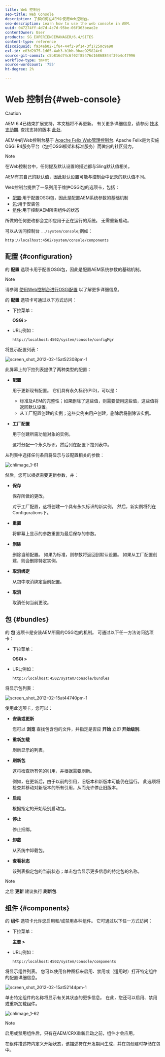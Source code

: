 ```yaml
---
title: Web 控制台
seo-title: Web Console
description: 了解如何在AEM中使用Web控制台。
seo-description: Learn how to use the web console in AEM.
uuid: 047274ff-4d7d-4c7d-95be-06f363beae2e
contentOwner: User
products: SG_EXPERIENCEMANAGER/6.4/SITES
content-type: reference
discoiquuid: f934eb02-1f84-44f2-9f14-3f17250c9a90
exl-id: e03d2075-1d65-4ab3-b1bb-0bae925824c6
source-git-commit: c5b816d74c6f02f85476d16868844f39b4c47996
workflow-type: tm+mt
source-wordcount: '755'
ht-degree: 2%

---
```


# Web 控制台{#web-console}

>[!CAUTION]
>
>AEM 6.4已结束扩展支持，本文档将不再更新。 有关更多详细信息，请参阅 [技术支助期](https://helpx.adobe.com/cn/support/programs/eol-matrix.html). 查找支持的版本 [此处](https://experienceleague.adobe.com/docs/).

AEM中的Web控制台基于 [Apache Felix Web管理控制台](https://felix.apache.org/documentation/subprojects/apache-felix-web-console.html). Apache Felix是为实施OSGi R4服务平台（包括OSGi框架和标准服务）而做出的社区努力。

>[!NOTE]
>
>在Web控制台中，任何提及默认设置的描述都与Sling默认值相关。
>
>AEM有其自己的默认值，因此默认设置可能与控制台中记录的默认值不同。

Web控制台提供了一系列用于维护OSGi包的选项卡，包括：

* [配置](#configuration):用于配置OSGi包，因此是配置AEM系统参数的基础机制
* [包](#bundles):用于安装包
* [组件](#components):用于控制AEM所需组件的状态

所做的任何更改都会立即应用于正在运行的系统。 无需重新启动。

可以从访问控制台 `../system/console`;例如：

`http://localhost:4502/system/console/components`

## 配置 {#configuration}

的 **配置** 选项卡用于配置OSGi包，因此是配置AEM系统参数的基础机制。

>[!NOTE]
>
>请参阅 [使用Web控制台进行OSGi配置](/help/sites-deploying/configuring-osgi.md#osgi-configuration-with-the-web-console) 以了解更多详细信息。

的 **配置** 选项卡可通过以下方式访问：

* 下拉菜单：

   **OSGi >**

* URL;例如：

   `http://localhost:4502/system/console/configMgr`

将显示配置列表：

![screen_shot_2012-02-15at52308pm-1](assets/screen_shot_2012-02-15at52308pm-1.png)

此屏幕上的下拉列表提供了两种类型的配置：

* **配置**

   用于更新现有配置。 它们具有永久标识(PID)，可以是：

   * 标准及AEM的完整性；如果删除了这些值，则需要使用这些值，这些值将返回默认设置。
   * 从工厂配置创建的实例；这些实例由用户创建，删除后将删除该实例。

* **工厂配置**

   用于创建所需功能对象的实例。

   这将分配一个永久标识，然后列在配置下拉列表中。

从列表中选择任何条目将显示与该配置相关的参数：

![chlimage_1-61](assets/chlimage_1-61.png)

然后，您可以根据需要更新参数，并：

* **保存**

   保存所做的更改。

   对于工厂配置，这将创建一个具有永久标识的新实例。 然后，新实例将列在Configurations下。

* **重置**

   将屏幕上显示的参数重置为最后保存的参数。

* **删除**

   删除当前配置。 如果为标准，则参数将返回到默认设置。 如果从工厂配置创建，则会删除特定实例。

* **取消绑定**

   从包中取消绑定当前配置。

* **取消**

   取消任何当前更改。

## 包 {#bundles}

的 **包** 选项卡是安装AEM所需的OSGi包的机制。 可通过以下任一方法访问选项卡：

* 下拉菜单：

   **OSGi >**

* URL;例如：

   `http://localhost:4502/system/console/bundles`

将显示包列表：

![screen_shot_2012-02-15at44740pm-1](assets/screen_shot_2012-02-15at44740pm-1.png)

使用此选项卡，您可以：

* **安装或更新**

   您可以 **浏览** 查找包含包的文件，并指定是否应 **开始** 立即 **开始级别**.

* **重新加载**

   刷新显示的列表。

* **刷新包**

   这将检查所有包的引用，并根据需要刷新。

   例如，在更新后，由于以前的引用，旧版本和新版本可能仍在运行。 此选项将检查并移动对新版本的所有引用，从而允许停止旧版本。

* **启动**

   根据指定的开始级别启动包。

* **停止**

   停止捆绑。

* **卸载**

   从系统中卸载包。

* **查看状态**

   该列表指定包的当前状态；单击包含显示更多信息的特定包的名称。

>[!NOTE]
>
>之后 **更新** 建议执行 **刷新包**.

## 组件 {#components}

的 **组件** 选项卡允许您启用和/或禁用各种组件。 它可通过以下任一方式访问：

* 下拉菜单：

   **主要 >**

* URL;例如：

   `http://localhost:4502/system/console/components`

将显示组件列表。 您可以使用各种图标来启用、禁用或（适用时）打开特定组件的配置详细信息。

![screen_shot_2012-02-15at52144pm-1](assets/screen_shot_2012-02-15at52144pm-1.png)

单击特定组件的名称将显示有关其状态的更多信息。 在此，您还可以启用、禁用或重新加载组件。

![chlimage_1-62](assets/chlimage_1-62.png)

>[!NOTE]
>
>启用或禁用组件后，只有在AEM/CRX重新启动之前，组件才会应用。
>
>在组件描述符内定义开始状态，该描述符在开发期间生成，并在包创建时存储在包中。
